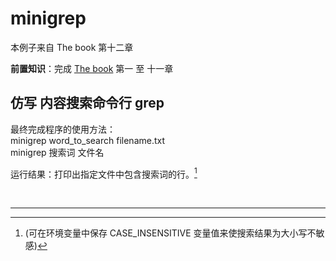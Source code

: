 # minigrep

本例子来自 The book 第十二章  

**前置知识**：完成 [The book](http://120.78.128.153/rustbook/) 第一 至 十一章  

## 仿写 内容搜索命令行 grep

最终完成程序的使用方法：  
minigrep word_to_search filename.txt  
minigrep 搜索词 文件名

运行结果：打印出指定文件中包含搜索词的行。[^1]  

<br>

--- 

[^1]: (可在环境变量中保存 CASE_INSENSITIVE 变量值来使搜索结果为大小写不敏感)